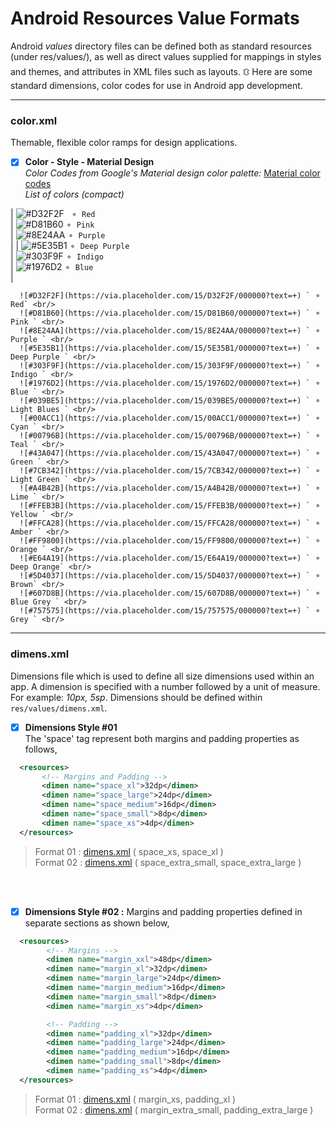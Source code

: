 # Android Resources Value Formats
Android *values* directory files can be defined both as standard resources (under res/values/), as well as direct values supplied for mappings in styles and themes, and attributes in XML files such as layouts.
⛻ Here are some standard dimensions, color codes for use in Android app development.

---
### color.xml
Themable, flexible color ramps for design applications.
  - [x] **Color - Style - Material Design** <br/>
  *Color Codes from Google's Material design color palette:* [Material color codes](https://github.com/rshavinda/android-resources-value-formats/blob/main/Color%20Codes/colors.xml) <br/>
  *List of colors (compact)* <br/>
  
  | ![#D32F2F](https://via.placeholder.com/15/D32F2F/000000?text=+) ` ⚬ Red` <br/> | ![#D81B60](https://via.placeholder.com/15/D81B60/000000?text=+) ` ⚬ Pink ` <br/>  | ![#8E24AA](https://via.placeholder.com/15/8E24AA/000000?text=+) ` ⚬ Purple ` <br/>  |
| ![#5E35B1](https://via.placeholder.com/15/5E35B1/000000?text=+) ` ⚬ Deep Purple ` <br/> | ![#303F9F](https://via.placeholder.com/15/303F9F/000000?text=+) ` ⚬ Indigo ` <br/> |    ![#1976D2](https://via.placeholder.com/15/1976D2/000000?text=+) ` ⚬ Blue ` <br/> |
  
      ![#D32F2F](https://via.placeholder.com/15/D32F2F/000000?text=+) ` ⚬ Red` <br/>
      ![#D81B60](https://via.placeholder.com/15/D81B60/000000?text=+) ` ⚬ Pink ` <br/>
      ![#8E24AA](https://via.placeholder.com/15/8E24AA/000000?text=+) ` ⚬ Purple ` <br/>
      ![#5E35B1](https://via.placeholder.com/15/5E35B1/000000?text=+) ` ⚬ Deep Purple ` <br/>
      ![#303F9F](https://via.placeholder.com/15/303F9F/000000?text=+) ` ⚬ Indigo ` <br/>
      ![#1976D2](https://via.placeholder.com/15/1976D2/000000?text=+) ` ⚬ Blue ` <br/>
      ![#039BE5](https://via.placeholder.com/15/039BE5/000000?text=+) ` ⚬ Light Blues ` <br/>
      ![#00ACC1](https://via.placeholder.com/15/00ACC1/000000?text=+) ` ⚬ Cyan ` <br/>
      ![#00796B](https://via.placeholder.com/15/00796B/000000?text=+) ` ⚬ Teal ` <br/>
      ![#43A047](https://via.placeholder.com/15/43A047/000000?text=+) ` ⚬ Green ` <br/>
      ![#7CB342](https://via.placeholder.com/15/7CB342/000000?text=+) ` ⚬ Light Green ` <br/>
      ![#A4B42B](https://via.placeholder.com/15/A4B42B/000000?text=+) ` ⚬ Lime ` <br/>
      ![#FFEB3B](https://via.placeholder.com/15/FFEB3B/000000?text=+) ` ⚬ Yellow ` <br/>
      ![#FFCA28](https://via.placeholder.com/15/FFCA28/000000?text=+) ` ⚬ Amber ` <br/>
      ![#FF9800](https://via.placeholder.com/15/FF9800/000000?text=+) ` ⚬ Orange ` <br/>
      ![#E64A19](https://via.placeholder.com/15/E64A19/000000?text=+) ` ⚬ Deep Orange` <br/>
      ![#5D4037](https://via.placeholder.com/15/5D4037/000000?text=+) ` ⚬ Brown` <br/>
      ![#607D8B](https://via.placeholder.com/15/607D8B/000000?text=+) ` ⚬ Blue Grey ` <br/>
      ![#757575](https://via.placeholder.com/15/757575/000000?text=+) ` ⚬ Grey ` <br/>

---
### dimens.xml
Dimensions file which is used to define all size dimensions used within an app. A dimension is specified with a number followed by a unit of measure. For example: *10px, 5sp*. Dimensions should be defined within `res/values/dimens.xml`.

  - [x] **Dimensions Style #01** <br/>
 The 'space' tag represent both margins and padding properties as follows,
```xml
  <resources>
       <!-- Margins and Padding -->
       <dimen name="space_xl">32dp</dimen>
       <dimen name="space_large">24dp</dimen>
       <dimen name="space_medium">16dp</dimen> 
       <dimen name="space_small">8dp</dimen>
       <dimen name="space_xs">4dp</dimen>
  </resources>
```
   > Format 01 : [dimens.xml](https://github.com/rshavinda/android-resources-value-formats/blob/main/Dimensions%20Style%20%2301/dimens-clean.xml) ( space_xs, space_xl ) <br/>
   > Format 02 : [dimens.xml](https://github.com/rshavinda/android-resources-value-formats/blob/main/Dimensions%20Style%20%2301/dimens.xml) ( space_extra_small, space_extra_large )
<br/>
<br/>

 - [x] **Dimensions Style #02 :** 
 Margins and padding properties defined in separate sections as shown below,
```xml
  <resources>
        <!-- Margins -->
        <dimen name="margin_xxl">48dp</dimen>
        <dimen name="margin_xl">32dp</dimen>
        <dimen name="margin_large">24dp</dimen>
        <dimen name="margin_medium">16dp</dimen> 
        <dimen name="margin_small">8dp</dimen>
        <dimen name="margin_xs">4dp</dimen>

        <!-- Padding -->
        <dimen name="padding_xl">32dp</dimen>
        <dimen name="padding_large">24dp</dimen>
        <dimen name="padding_medium">16dp</dimen>
        <dimen name="padding_small">8dp</dimen>
        <dimen name="padding_xs">4dp</dimen>
  </resources>
```
   > Format 01 : [dimens.xml](https://github.com/rshavinda/android-resources-value-formats/blob/main/Dimensions%20Style%20%2302/dimens-clean.xml) ( margin_xs, padding_xl ) <br/>
   > Format 02 : [dimens.xml](https://github.com/rshavinda/android-resources-value-formats/blob/main/Dimensions%20Style%20%2302/dimesns.xml) ( margin_extra_small, padding_extra_large )
